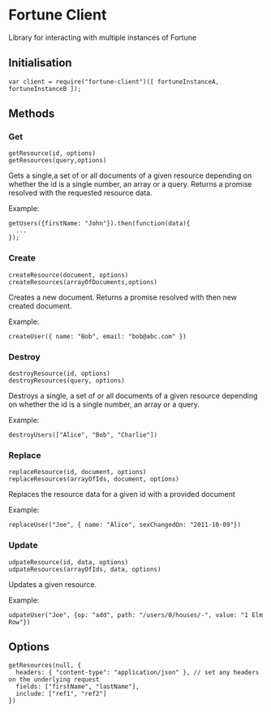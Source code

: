 # Fortune Client
Library for interacting with multiple instances of Fortune

## Initialisation

```
var client = require("fortune-client")([ fortuneInstanceA, fortuneInstanceB ]);
```

## Methods

### Get
```
getResource(id, options)
getResources(query,options)
```

Gets a single,a set of or all documents of a given resource depending on whether the id is a single number, an array or a query. Returns a promise resolved with the requested resource data.

Example:
```
getUsers({firstName: "John"}).then(function(data){
  ...
});
```

### Create

```
createResource(document, options)
createResources(arrayOfDocuments,options)
```

Creates a new document. Returns a promise resolved with then new created document.

Example:
```
createUser({ name: "Bob", email: "bob@abc.com" })
```

### Destroy

```
destroyResource(id, options)
destroyResources(query, options)
```

Destroys a single, a set of or all documents of a given resource depending on whether the id is a single number, an array or a query.

Example:
```
destroyUsers(["Alice", "Bob", "Charlie"])
```

### Replace

```
replaceResource(id, document, options)
replaceResources(arrayOfIds, document, options)
```

Replaces the resource data for a given id with a provided document

Example:
```
replaceUser("Joe", { name: "Alice", sexChangedOn: "2011-10-09"})
```

### Update

```
udpateResource(id, data, options)
udpateResources(arrayOfIds, data, options)
```

Updates a given resource.

Example:

```
udpateUser("Joe", {op: "add", path: "/users/0/houses/-", value: "1 Elm Row"})
```


## Options

```
getResources(null, {
  headers: { "content-type": "application/json" }, // set any headers on the underlying request
  fields: ["firstName", "lastName"],
  include: ["ref1", "ref2"]
})
```

